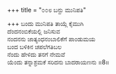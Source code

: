 +++
title = "೦೦೮ ಬನ್ದು ಮುನಿಪತಿ"

+++
ಬಂದು ಮುನಿಪತಿ ತಾಯ್ಗೆ ಕೈಮುಗಿ  
ದೆಂದನಂಬಿಕೆಯಲ್ಲಿ ಜನಿಸುವ  
ನಂದನನು ಜಾತ್ಯಂಧನಂಬಾಲಿಕೆಗೆ ಪಾಂಡುಮಯ  
ಬಂದ ಬಳಿಕಿನ ಚಪಲೆಗತಿಬಲ  
ನೆಂದು ಹೇಳಿದು ತನಗೆ ನೇಮವೆ  
ಯೆಂದು ತನ್ನಾಶ್ರಮಕೆ ಸರಿದನು ಬಾದರಾಯಣನು     ॥8॥